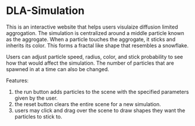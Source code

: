 # DLA-Simulation
This is an interactive website that helps users visulaize diffusion limited aggrogation. The simulation is centralized around a middle particle known as the aggrogate. When a particle touches the aggrogate, it sticks and inherits its color. This forms a fractal like shape that resembles a snowflake.

Users can adjust particle speed, radius, color, and stick probability to see how that would affect the simulation. The number of particles that are spawned in at a time can also be changed.

Features:
1. the run button adds particles to the scene with the specified parameters given by the user.
2. the reset button clears the entire scene for a new simulation.
3. users may click and drag over the scene to draw shapes they want the particles to stick to.
